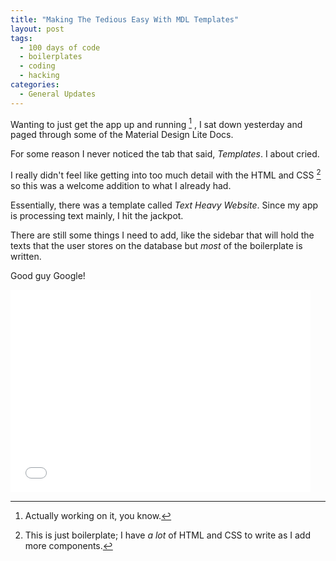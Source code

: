 ```yaml
---
title: "Making The Tedious Easy With MDL Templates"
layout: post
tags:
  - 100 days of code
  - boilerplates
  - coding
  - hacking
categories:
  - General Updates
---
```



Wanting to just get the app up and running [^1] , I sat down yesterday and paged through some of the Material Design Lite Docs.

For some reason I never noticed the tab that said, *Templates*. I about cried.

I really didn't feel like getting into too much detail with the HTML and CSS [^2] so this was a welcome addition to what I already had.

Essentially, there was a template called *Text Heavy Website*. Since my app is processing text mainly, I hit the jackpot.

There are still some things I need to add, like the sidebar that will hold the texts that the user stores on the database but *most* of the boilerplate is written.

Good guy Google!

<iframe src="//giphy.com/embed/RIuHHNa7UgFKo" width="480" height="324" frameborder="0"></iframe>

[^1]: Actually working on it, you know.
[^2]: This is just boilerplate; I have *a lot* of HTML and CSS to write as I add more components.